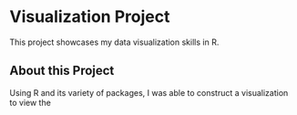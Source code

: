 # Visualization Project
This project showcases my data visualization skills in R.

## About this Project
Using R and its variety of packages, I was able to construct a visualization to view the 
